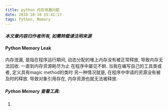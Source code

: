 ```yaml
---
title: python 内存泄漏问题
date: 2018-10-18 15:41:17
tags: Python, Memory
---
```

#### ***本文章内容归作者所有, 如需转载请注明来源***
#### Python Memory Leak

内存泄漏, 是指在程序运行期间, 动态分配的堆上内存没有被正常释放, 导致内存无法回收. 一直到内存资源耗尽为止
在程序中屡见不鲜. 当我在编写自己的工具类或者, 定义具有magic method的类时
另一种情况就是, 在程序中申请的资源没有被及时的释放. 导致对象引用存在, 内存资源也就无法被释放.

##### Python Memory 查看工具:
1. 
